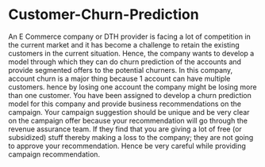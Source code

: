 # Customer-Churn-Prediction
An E Commerce company or DTH provider is facing a lot of competition in the current market and it has become a challenge to retain the
existing customers in the current situation. Hence, the company wants to develop a model
through which they can do churn prediction of the accounts and provide segmented offers to the
potential churners. In this company, account churn is a major thing because 1 account can have
multiple customers. hence by losing one account the company might be losing more than one
customer.
You have been assigned to develop a churn prediction model for this company and provide
business recommendations on the campaign.
Your campaign suggestion should be unique and be very clear on the campaign offer because
your recommendation will go through the revenue assurance team. If they find that you are
giving a lot of free (or subsidized) stuff thereby making a loss to the company; they are not going to approve your recommendation.
Hence be very careful while providing campaign recommendation.
